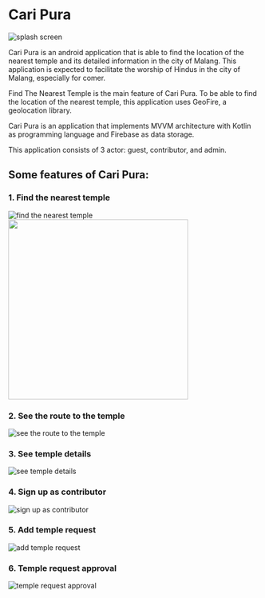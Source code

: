 # Cari Pura

![splash screen](https://user-images.githubusercontent.com/48062932/92004204-84e7e280-ed74-11ea-890c-6a0948fef27f.png)

Cari Pura is an android application that is able to find the location of the nearest temple and its detailed information in the city of Malang. This application is expected to facilitate the worship of Hindus in the city of Malang, especially for comer.

Find The Nearest Temple is the main feature of Cari Pura. To be able to find the location of the nearest temple, this application uses GeoFire, a geolocation library.

Cari Pura is an application that implements MVVM architecture with Kotlin as programming language and Firebase as data storage.

This application consists of 3 actor: guest, contributor, and admin.

## Some features of Cari Pura:
### 1. Find the nearest temple

![find the nearest temple](https://user-images.githubusercontent.com/48062932/92002773-d000f600-ed72-11ea-8bb6-7bba9b4f5b0c.png)
<img src="https://user-images.githubusercontent.com/48062932/92002773-d000f600-ed72-11ea-8bb6-7bba9b4f5b0c.png" width="360">

### 2. See the route to the temple

![see the route to the temple](https://user-images.githubusercontent.com/48062932/92002845-e4dd8980-ed72-11ea-93fe-54fccff80d5b.png)

### 3. See temple details

![see temple details](https://user-images.githubusercontent.com/48062932/92002902-f6bf2c80-ed72-11ea-926f-db563d501224.png)

### 4. Sign up as contributor

![sign up as contributor](https://user-images.githubusercontent.com/48062932/92002977-0c345680-ed73-11ea-96ed-99131e288c52.png)

### 5. Add temple request

![add temple request](https://user-images.githubusercontent.com/48062932/92003054-23734400-ed73-11ea-88a2-99ea3ec8abbb.png)

### 6. Temple request approval

![temple request approval](https://user-images.githubusercontent.com/48062932/92003303-73eaa180-ed73-11ea-932c-23e3b62e6911.png)

